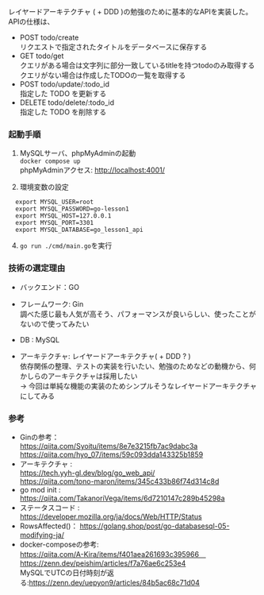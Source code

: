 
レイヤードアーキテクチャ ( + DDD )の勉強のために基本的なAPIを実装した。   
APIの仕様は、
* POST  todo/create   
   リクエストで指定されたタイトルをデータベースに保存する
* GET   todo/get   
   クエリがある場合は文字列に部分一致しているtitleを持つtodoのみ取得する  
   クエリがない場合は作成したTODOの一覧を取得する
* POST  todo/update/:todo_id   
   指定した TODO を更新する
* DELETE  todo/delete/:todo_id   
   指定した TODO を削除する

### 起動手順
1. MySQLサーバ、phpMyAdminの起動  
  `docker compose up`  
   phpMyAdminアクセス: <http://localhost:4001/>

2. 環境変数の設定
```
  export MYSQL_USER=root          
  export MYSQL_PASSWORD=go-lesson1
  export MYSQL_HOST=127.0.0.1
  export MYSQL_PORT=3301
  export MYSQL_DATABASE=go_lesson1_api
```
4. `go run ./cmd/main.go`を実行

### 技術の選定理由
* バックエンド：GO
* フレームワーク: Gin  
  調べた感じ最も人気が高そう、パフォーマンスが良いらしい、使ったことがないので使ってみたい  
  
* DB : MySQL  

* アーキテクチャ: レイヤードアーキテクチャ( +  DDD ? )  
  依存関係の整理、テストの実装を行いたい、勉強のためなどの動機から、何かしらのアーキテクチャは採用したい  
  → 今回は単純な機能の実装のためシンプルそうなレイヤードアーキテクチャにしてみる
  
### 参考
* Ginの参考：    
  https://qiita.com/Syoitu/items/8e7e3215fb7ac9dabc3a    
  https://qiita.com/hyo_07/items/59c093dda143325b1859    
* アーキテクチャ :    
   https://tech.yyh-gl.dev/blog/go_web_api/   
   https://qiita.com/tono-maron/items/345c433b86f74d314c8d
* go mod init  :  https://qiita.com/TakanoriVega/items/6d7210147c289b45298a  
* ステータスコード : https://developer.mozilla.org/ja/docs/Web/HTTP/Status  
* RowsAffected()： https://golang.shop/post/go-databasesql-05-modifying-ja/  
* docker-composeの参考:  
  https://qiita.com/A-Kira/items/f401aea261693c395966　 　  
  https://zenn.dev/peishim/articles/f7a76ae6c253e4     
  MySQLでUTCの日付時刻が返る:https://zenn.dev/uepyon9/articles/84b5ac68c71d04  
